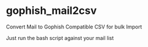 # gophish_mail2csv
Convert Mail to Gophish Compatible CSV for bulk Import


Just run the bash script against your mail list
